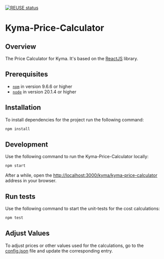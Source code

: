[![REUSE status](https://api.reuse.software/badge/github.com/kyma-project/price-calculator)](https://api.reuse.software/info/github.com/kyma-project/price-calculator)

# Kyma-Price-Calculator

## Overview

The Price Calculator for Kyma. It's based on the [ReactJS](https://reactjs.org/) library.

## Prerequisites

- [`npm`](https://www.npmjs.com/) in version 9.6.6 or higher
- [`node`](https://nodejs.org/en/) in version 20.1.4 or higher

## Installation

To install dependencies for the project run the following command:

```bash
npm install
```

## Development

Use the following command to run the Kyma-Price-Calculator locally:

```bash
npm start
```

After a while, open the [http://localhost:3000/kyma/kyma-price-calculator](http://localhost:3000/kyma/kyma-price-calculator) address in your browser.

## Run tests

Use the following command to start the unit-tests for the cost calculations:

```bash
npm test
```

## Adjust Values

To adjust prices or other values used for the calculations, go to the [config.json](src/config.json) file and update the corresponding entry.
